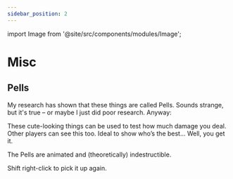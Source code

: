 ```yaml
---
sidebar_position: 2
---
```


import Image from '@site/src/components/modules/Image';

# Misc

## Pells
My research has shown that these things are called Pells. Sounds strange, but it's true – or maybe I just did poor research. Anyway:

These cute-looking things can be used to test how much damage you deal. Other players can see this too. Ideal to show who’s the best... Well, you get it.

The Pells are animated and (theoretically) indestructible.

Shift right-click to pick it up again.

<Image modId="furniture" imageId="pells.png" align="center" />